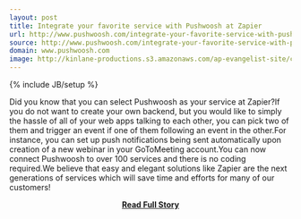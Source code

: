 ```yaml
---
layout: post
title: Integrate your favorite service with Pushwoosh at Zapier
url: http://www.pushwoosh.com/integrate-your-favorite-service-with-pushwoosh-at-zapier/
source: http://www.pushwoosh.com/integrate-your-favorite-service-with-pushwoosh-at-zapier/
domain: www.pushwoosh.com
image: http://kinlane-productions.s3.amazonaws.com/ap-evangelist-site/curated/screenshots/9352_api500_com.png
---
```

{% include JB/setup %}<p>Did you know that you can select Pushwoosh as your service at Zapier?If you do not want to create your own backend, but you would like to simply the hassle of all of your web apps talking to each other, you can pick two of them and trigger an event if one of them following an event in the other.For instance, you can set up push notifications being sent automatically upon creation of a new webinar in your GoToMeeting account.You can now connect Pushwoosh to over 100 services and there is no coding required.We believe that easy and elegant solutions like Zapier are the next generations of services which will save time and efforts for many of our customers!</p>
<center><p><a href="http://www.pushwoosh.com/integrate-your-favorite-service-with-pushwoosh-at-zapier/" style='padding:25px; font-sze:18px; font-weight: bold;'>Read Full Story</a></p></center>
